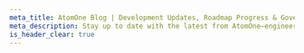```yaml
---
meta_title: AtomOne Blog | Development Updates, Roadmap Progress & Governance Insights
meta_description: Stay up to date with the latest from AtomOne—engineering advancements, key governance decisions, and upcoming milestones shaping the network’s future.
is_header_clear: true
---
```

